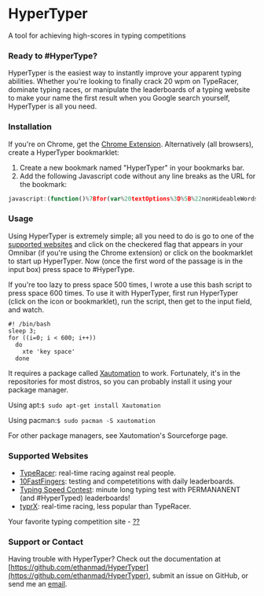 # HyperTyper

A tool for achieving high-scores in typing competitions

### Ready to #HyperType?

HyperTyper is the easiest way to instantly improve your apparent typing abilities. Whether you're looking to finally crack 20 wpm on TypeRacer, dominate typing races, or manipulate the leaderboards of a typing website to make your name the first result when you Google search yourself, HyperTyper is all you need.

### Installation

If you're on Chrome, get the [Chrome Extension](https://chrome.google.com/webstore/detail/hypertyper/emlnlmijjaghanenmpdjdckanpdinpgn).
Alternatively (all browsers), create a HyperTyper bookmarklet:  
1) Create a new bookmark named "HyperTyper" in your bookmarks bar.
2) Add the following Javascript code without any line breaks as the URL for the bookmark:
```javascript
javascript:(function()%7Bfor(var%20textOptions%3D%5B%22nonHideableWords%20unselectable%22%2C%22cw-QuotePanel-textToTypePanel%22%2C%22row1%22%2C%22practiceText%22%2C%22textData%22%5D%2CinputBoxOptions%3D%5B%22txtInput%22%2C%22cw-TypedinputBox%20race-go%22%2C%22form-control%22%2C%22tentry%22%2C%22userData%22%5D%2Cwebsite%3D-1%2CclassOrId%3D-1%2Cw%3D0%3Bw%3CtextOptions.length%3Bw%2B%2B)if(null!%3Ddocument.getElementsByClassName(textOptions%5Bw%5D)%5B0%5D)%7Bwebsite%3Dw%3BclassOrId%3D0%3Bbreak%7Delse%20if(null!%3Ddocument.getElementById(textOptions%5Bw%5D))%7Bwebsite%3Dw%3BclassOrId%3D1%3Bbreak%7Dif(-1%3Cwebsite%26%26-1%3CclassOrId)%7Bvar%20text%3B0%3D%3D%3DclassOrId%3Ftext%3Ddocument.getElementsByClassName(textOptions%5Bwebsite%5D)%5B0%5D.textContent%3A1%3D%3D%3DclassOrId%26%26(text%3Ddocument.getElementById(textOptions%5Bwebsite%5D).textContent)%3Bvar%20numWords%3Dtext.split(%22%20%22).length%2CinputBox%3Bnull!%3Ddocument.getElementsByClassName(inputBoxOptions%5Bwebsite%5D)%5B0%5D%3FinputBox%3Ddocument.getElementsByClassName(inputBoxOptions%5Bwebsite%5D)%5B0%5D%3Anull!%3Ddocument.getElementById(inputBoxOptions%5Bwebsite%5D)%26%26(inputBox%3Ddocument.getElementById(inputBoxOptions%5Bwebsite%5D))%3Bi%3D0%3Bvar%20addWord%3Dfunction()%7Bif(!(i%3E%3DnumWords))if(word%3Dtext.split(%22%20%22)%5Bi%2B%2B%5D%2C3%3D%3D%3Dwebsite)for(inputBox.value%3D%22%22%2Cl%3D0%3Bl%3Cword.length%3Bl%2B%2B)inputBox.value%2B%3Dword%5Bl%5D%3Belse%20inputBox.value%3Dword%7D%3BaddWord()%3Bwindow.onkeyup%3Dfunction(a)%7B32%3D%3D(a.keyCode%3Fa.keyCode%3Aa.which)%26%26addWord()%7D%7D%7D)()
```

### Usage

Using HyperTyper is extremely simple; all you need to do is go to one of the [supported websites](#supported-websites) and click on the checkered flag that appears in your Omnibar (if you're using the Chrome extension) or click on the bookmarklet to start up HyperTyper. Now (once the first word of the passage is in the input box) press space to #HyperType.

If you're too lazy to press space 500 times, I wrote a use this bash script to press space 600 times. To use it with HyperTyper, first run HyperTyper (click on the icon or bookmarklet), run the script, then get to the input field, and watch.

```
#! /bin/bash
sleep 3;
for ((i=0; i < 600; i++))
  do
    xte 'key space'
  done
```

It requires a package called [Xautomation](http://sourceforge.net/projects/xautomation/files/xautomation/) to work. Fortunately, it's in the repositories for most distros, so you can probably install it using your package manager.

Using apt:`$ sudo apt-get install Xautomation`

Using pacman:`$ sudo pacman -S xautomation`

For other package managers, see Xautomation's Sourceforge page.

### Supported Websites

*   [TypeRacer](http://play.typeracer.com): real-time racing against real people.
*   [10FastFingers](http://10fastfingers.com): testing and competetitions with daily leaderboards.
*   [Typing Speed Contest](http://typingspeedcontest.com): minute long typing test with PERMANANENT (and #HyperTyped) leaderboards!
*   [typrX](http://app.typrX.com): real-time racing, less popular than TypeRacer.

Your favorite typing competition site - [??](https://github.com/ethanmad/HyperTyper/issues/new)

### Support or Contact

Having trouble with HyperTyper? Check out the documentation at [https://github.com/ethanmad/HyperTyper](https://github.com/ethanmad/HyperTyper), submit an issue on GitHub, or send me an [email](mailto:ethan@ethanmad.com?Subject=HyperTyper%20Issue).
